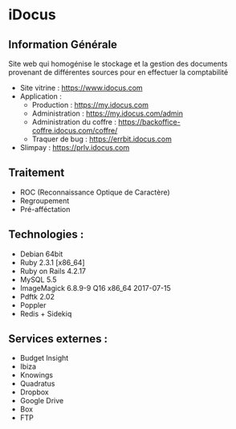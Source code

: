 # iDocus

## Information Générale
Site web qui homogénise le stockage et la gestion des documents provenant de différentes sources pour en effectuer la comptabilité

* Site vitrine : https://www.idocus.com
* Application :
  - Production : https://my.idocus.com
  - Administration : https://my.idocus.com/admin
  - Administration du coffre : https://backoffice-coffre.idocus.com/coffre/
  - Traquer de bug : https://errbit.idocus.com
* Slimpay : https://prlv.idocus.com

## Traitement
- ROC (Reconnaissance Optique de Caractère)
- Regroupement
- Pré-afféctation

## Technologies :
- Debian 64bit
- Ruby 2.3.1 [x86_64]
- Ruby on Rails 4.2.17
- MySQL 5.5
- ImageMagick 6.8.9-9 Q16 x86_64 2017-07-15
- Pdftk 2.02
- Poppler
- Redis + Sidekiq

## Services externes :
* Budget Insight
* Ibiza
* Knowings
* Quadratus
* Dropbox
* Google Drive
* Box
* FTP
